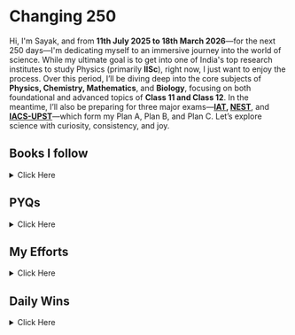 # Changing 250

Hi, I'm Sayak, and from **11th July 2025 to 18th March 2026**—for the next 250 days—I'm dedicating myself to an immersive journey into the world of science. While my ultimate goal is to get into one of India's top research institutes to study Physics (primarily **IISc**), right now, I just want to enjoy the process. Over this period, I’ll be diving deep into the core subjects of **Physics, Chemistry, Mathematics**, and **Biology**, focusing on both foundational and advanced topics of **Class 11 and Class 12**. In the meantime, I’ll also be preparing for three major exams—**[IAT](https://www.iiseradmission.in/), [NEST](https://nestexam.in/)**, and **[IACS-UPST](https://iacs.res.in/)**—which form my Plan A, Plan B, and Plan C. Let’s explore science with curiosity, consistency, and joy.



## Books I follow 

<details><summary>Click Here </summary>

### 📗 Physics
 
| Book / Author       | Class / Volume / Title              | Link                                                                                                    | Status |
|---------------------|-------------------------------------|---------------------------------------------------------------------------------------------------------|--------|
| NCERT               | 11                                  | [View](https://gitea.com/hisayakhere/Changing-250/raw/main/Files/Physics/C11P/Class11-PhysicsNCERT.pdf) | ⏱️     |
| NCERT               | 12                                  | [View](https://gitea.com/hisayakhere/Changing-250/raw/main/Files/Physics/C12P/Class12-PhysicsNCERT.pdf) | ⏱️     |
| HC Verma            | Volume 1                            | [View](https://readyourflow.com/download-hc-verma-concepts-of-physics-volume-1-2022-23/)                | ⏱️     |
| HC Verma            | Volume 2                            | [View](https://readyourflow.com/hc-verma-concepts-of-physics-volume-2-2022-23/)                         | ⏱️     |
| David-Morin         | Introduction to Classical Mechanics | [View](https://gitea.com/hisayakhere/Changing-250/raw/main/Files/Physics/David-Morin.pdf)               | ⏱️     |
| Kleppner & Kolenkow | An Introduction to Mechanics        | [View](https://gitea.com/hisayakhere/Changing-250/raw/main/Files/Physics/Kleppner&Kolenkow.pdf)         | ⏱️     |
| I.E Iridov          | Problems in General Physics         | [View](https://gitea.com/hisayakhere/Changing-250/raw/main/Files/Physics/IE-Iridov.pdf)                 | ⏱️     |

---

### 🧪 Chemistry

| Book       | Class / Volume | Link                                                                                                        | Status |
|------------|----------------|-------------------------------------------------------------------------------------------------------------|--------|
| NCERT      | 11             | [View](https://gitea.com/hisayakhere/Changing-250/raw/main/Files/Chemistry/C11C/Class11-ChemistryNCERT.pdf) | ⏱️     |
| NCERT      | 12             | [View](https://gitea.com/hisayakhere/Changing-250/raw/main/Files/Chemistry/C12C/Class12-ChemistryNCERT.pdf) | ⏱️     |
| OP Tandon  | Inorganic      | [View](https://gitea.com/hisayakhere/Changing-250/raw/main/Files/Chemistry/OpTandon-Inorganic.pdf)          | ⏱️     |
| OP Tandon  | Organic        | [View](https://gitea.com/hisayakhere/Changing-250/raw/main/Files/Chemistry/OpTandon-Organic.pdf)            | ⏱️     |
| OP Tandon  | Physical       | [View](https://gitea.com/hisayakhere/Changing-250/raw/main/Files/Chemistry/OpTandon-Physical.pdf)           | ⏱️     |

---

### 📘 Maths

| Book       | Class / Topic         | Link                                                                                                                            | DPP                                                                                                                  | Status |
|------------|-----------------------|---------------------------------------------------------------------------------------------------------------------------------|----------------------------------------------------------------------------------------------------------------------|--------|
| NCERT      | 11                    | [View](https://gitea.com/hisayakhere/Changing-250/raw/main/Files/Mathematics/C11M/Class11-MathematicsNCERT.pdf)                 | —                                                                                                                    | ⏱️     |
| NCERT      | 12                    | [View](https://gitea.com/hisayakhere/Changing-250/raw/main/Files/Mathematics/C12M/Class12-MathematicsNCERT.pdf)                 | —                                                                                                                    | ⏱️     |
| RD Sharma  | 11 (Vol 1)            | [View](https://gitea.com/hisayakhere/Changing-250/raw/main/Files/Mathematics/C11M/RdSharma_Maths_Class11_Volume1_2023-2024.pdf) | —                                                                                                                    | ⏱️     |
| RD Sharma  | 11 (Vol 2)            | [View](https://gitea.com/hisayakhere/Changing-250/raw/main/Files/Mathematics/C11M/RdSharma_Maths_Class11_Volume2_2023-2024.pdf) | —                                                                                                                    | ⏱️     |
| RD Sharma  | 12 (MCQ)              | [View](https://gitea.com/hisayakhere/Changing-250/raw/main/Files/Mathematics/C12M/RdSharma_Maths_Class12_MCQs_2023-2024.pdf)    | —                                                                                                                    | ⏱️     |
| RD Sharma  | 12 (Vol 1)            | [View](https://gitea.com/hisayakhere/Changing-250/raw/main/Files/Mathematics/C12M/RdSharma_Maths_Class12_Volume1_2023-2024.pdf) | —                                                                                                                    | ⏱️     |
| RD Sharma  | 12 (Vol 2)            | [View](https://gitea.com/hisayakhere/Changing-250/raw/main/Files/Mathematics/C12M/RdSharma_Maths_Class12_Volume2_2023-2024.pdf) | —                                                                                                                    | ⏱️     |
| Cengage    | Algebra               | [View](https://gitea.com/hisayakhere/Changing-250/raw/main/Files/Mathematics/Cengage/Books/algebra.pdf)                         | [View](https://gitea.com/hisayakhere/Changing-250/raw/main/Files/Mathematics/Cengage/DPP/dpp_algebra.pdf)            | ⏱️     |
| Cengage    | Calculus              | [View](https://gitea.com/hisayakhere/Changing-250/raw/main/Files/Mathematics/Cengage/Books/calculus.pdf)                        | [View](https://gitea.com/hisayakhere/Changing-250/raw/main/Files/Mathematics/Cengage/DPP/dpp_calculus.pdf)           | ⏱️     |
| Cengage    | Coordinate Geometry   | [View](https://gitea.com/hisayakhere/Changing-250/raw/main/Files/Mathematics/Cengage/Books/coordinateGeometry.pdf)              | [View](https://gitea.com/hisayakhere/Changing-250/raw/main/Files/Mathematics/Cengage/DPP/dpp_coordinategeometry.pdf) | ⏱️     |
| Cengage    | Trigonometry          | [View](https://gitea.com/hisayakhere/Changing-250/raw/main/Files/Mathematics/Cengage/Books/trigonometry.pdf)                    | [View](https://gitea.com/hisayakhere/Changing-250/raw/main/Files/Mathematics/Cengage/DPP/dpp_trigonometry.pdf)       | ⏱️     |
| Cengage    | Vectors & 3D Geometry | [View](https://gitea.com/hisayakhere/Changing-250/raw/main/Files/Mathematics/Cengage/Books/vectorsAnd3DGeometry.pdf)            | [View](https://gitea.com/hisayakhere/Changing-250/raw/main/Files/Mathematics/Cengage/DPP/dpp_vectorsand3d.pdf)       | ⏱️     |

---

### 🧬 Biology

| Book                   | Class / Volume        | Link                                                                                                    | Status |
|------------------------|-----------------------|---------------------------------------------------------------------------------------------------------|--------|
| NCERT                  | 11 _(Main Priority)_  | [View](https://gitea.com/hisayakhere/Changing-250/raw/main/Files/Biology/C11B/Class11-BiologyNCERT.pdf) | ⏱️     |
| NCERT                  | 12 _(Main Priority)_  | [View](https://gitea.com/hisayakhere/Changing-250/raw/main/Files/Biology/C12B/Class12-BiologyNCERT.pdf) | ⏱️     |
| Trueman's Biology      | Volume 1 _(Optional)_ | [View](https://gitea.com/hisayakhere/Changing-250/raw/main/Files/Biology/C11B/Trueman_1.pdf)            | ⏱️     |
| Trueman's Biology      | Volume 2 _(Optional)_ | [View](https://gitea.com/hisayakhere/Changing-250/raw/main/Files/Biology/C12B/Trueman_2.pdf)            | ⏱️     |
| Vedantu-Tatva Class 11 | Volume 1              | [View](https://gitea.com/hisayakhere/Changing-250/raw/main/Files/Biology/C11B/11BioVedantuTatva-1.pdf)  | ⏱️     |
|                        | Volume 2              | [View](https://gitea.com/hisayakhere/Changing-250/raw/main/Files/Biology/C11B/11BioVedantuTatva-2.pdf)  | ⏱️     |
|                        | Volume 3              | [View](https://gitea.com/hisayakhere/Changing-250/raw/main/Files/Biology/C11B/11BioVedantuTatva-3.pdf)  | ⏱️     |
|                        | Volume 4              | [View](https://gitea.com/hisayakhere/Changing-250/raw/main/Files/Biology/C11B/11BioVedantuTatva-4.pdf)  | ⏱️     |
|                        | Volume 5              | [View](https://gitea.com/hisayakhere/Changing-250/raw/main/Files/Biology/C11B/11BioVedantuTatva-5.pdf)  | ⏱️     |
| Vedantu-Tatva Class 12 | Volume 1              | [View](https://gitea.com/hisayakhere/Changing-250/raw/main/Files/Biology/C12B/12BioVedantuTatva-1.pdf)  | ⏱️     |
|                        | Volume 2              | [View](https://gitea.com/hisayakhere/Changing-250/raw/main/Files/Biology/C12B/12BioVedantuTatva-2.pdf)  | ⏱️     |
|                        | Volume 3              | [View](https://gitea.com/hisayakhere/Changing-250/raw/main/Files/Biology/C12B/12BioVedantuTatva-3.pdf)  | ⏱️     |
|                        | Volume 4              | [View](https://gitea.com/hisayakhere/Changing-250/raw/main/Files/Biology/C12B/12BioVedantuTatva-4.pdf)  | ⏱️     |
|                        | Volume 5              | [View](https://gitea.com/hisayakhere/Changing-250/raw/main/Files/Biology/C12B/12BioVedantuTatva-5.pdf)  | ⏱️     |
|                        | Volume 6              | [View](https://gitea.com/hisayakhere/Changing-250/raw/main/Files/Biology/C12B/12BioVedantuTatva-6.pdf)  | ⏱️     |

</details>






## PYQs

<details><summary>Click Here</summary>

### 📝 IAT PYQs

| Exam | Year | Link                                                                                        | Status |
|------|------|---------------------------------------------------------------------------------------------|--------|
| IAT  | 2017 | [View](https://gitea.com/hisayakhere/Changing-250/raw/main/Files/PYQs/PYQs-IAT/IAT2017.pdf) | ⏱️     |
| IAT  | 2018 | [View](https://gitea.com/hisayakhere/Changing-250/raw/main/Files/PYQs/PYQs-IAT/IAT2018.pdf) | ⏱️     |
| IAT  | 2019 | [View](https://gitea.com/hisayakhere/Changing-250/raw/main/Files/PYQs/PYQs-IAT/IAT2019.pdf) | ⏱️     |
| IAT  | 2021 | [View](https://gitea.com/hisayakhere/Changing-250/raw/main/Files/PYQs/PYQs-IAT/IAT2021.pdf) | ⏱️     |
| IAT  | 2022 | [View](https://gitea.com/hisayakhere/Changing-250/raw/main/Files/PYQs/PYQs-IAT/IAT2022.pdf) | ⏱️     |
| IAT  | 2023 | [View](https://gitea.com/hisayakhere/Changing-250/raw/main/Files/PYQs/PYQs-IAT/IAT2023.pdf) | ⏱️     |
| IAT  | 2024 | [View](https://gitea.com/hisayakhere/Changing-250/raw/main/Files/PYQs/PYQs-IAT/IAT2024.pdf) | ⏱️     |

---

### 📝 NEST PYQs

| Exam | Year | Session     | Link                                                                                                     | Status |
|------|------|-------------|----------------------------------------------------------------------------------------------------------|--------|
| NEST | 2007 | —           | [View](https://gitea.com/hisayakhere/Changing-250/raw/main/Files/PYQs/PYQs-NEST/NEST-2007.pdf)           | ⏱️     |
| NEST | 2008 | —           | [View](https://gitea.com/hisayakhere/Changing-250/raw/main/Files/PYQs/PYQs-NEST/NEST-2008.pdf)           | ⏱️     |
| NEST | 2009 | —           | [View](https://gitea.com/hisayakhere/Changing-250/raw/main/Files/PYQs/PYQs-NEST/NEST-2009.pdf)           | ⏱️     |
| NEST | 2010 | —           | [View](https://gitea.com/hisayakhere/Changing-250/raw/main/Files/PYQs/PYQs-NEST/NEST-2010.pdf)           | ⏱️     |
| NEST | 2011 | —           | [View](https://gitea.com/hisayakhere/Changing-250/raw/main/Files/PYQs/PYQs-NEST/NEST-2011.pdf)           | ⏱️     |
| NEST | 2012 | —           | [View](https://gitea.com/hisayakhere/Changing-250/raw/main/Files/PYQs/PYQs-NEST/NEST-2012.pdf)           | ⏱️     |
| NEST | 2013 | —           | [View](https://gitea.com/hisayakhere/Changing-250/raw/main/Files/PYQs/PYQs-NEST/NEST-2013.pdf)           | ⏱️     |
| NEST | 2014 | —           | [View](https://gitea.com/hisayakhere/Changing-250/raw/main/Files/PYQs/PYQs-NEST/NEST-2014.pdf)           | ⏱️     |
| NEST | 2015 | —           | [View](https://gitea.com/hisayakhere/Changing-250/raw/main/Files/PYQs/PYQs-NEST/NEST-2015.pdf)           | ⏱️     |
| NEST | 2016 | —           | [View](https://gitea.com/hisayakhere/Changing-250/raw/main/Files/PYQs/PYQs-NEST/NEST-2016.pdf)           | ⏱️     |
| NEST | 2017 | —           | [View](https://gitea.com/hisayakhere/Changing-250/raw/main/Files/PYQs/PYQs-NEST/NEST-2017.pdf)           | ⏱️     |
| NEST | 2018 | —           | [View](https://gitea.com/hisayakhere/Changing-250/raw/main/Files/PYQs/PYQs-NEST/NEST-2018.pdf)           | ⏱️     |
| NEST | 2019 | Session1    | [View](https://gitea.com/hisayakhere/Changing-250/raw/main/Files/PYQs/PYQs-NEST/NEST-2019-Session-1.pdf) | ⏱️     |
| NEST | 2019 | Session2    | [View](https://gitea.com/hisayakhere/Changing-250/raw/main/Files/PYQs/PYQs-NEST/NEST-2019-Session-2.pdf) | ⏱️     |
| NEST | 2020 | Session1    | [View](https://gitea.com/hisayakhere/Changing-250/raw/main/Files/PYQs/PYQs-NEST/NEST-2020-Session-1.pdf) | ⏱️     |
| NEST | 2020 | Session2    | [View](https://gitea.com/hisayakhere/Changing-250/raw/main/Files/PYQs/PYQs-NEST/NEST-2020-Session-2.pdf) | ⏱️     |
| NEST | 2021 | Session1    | [View](https://gitea.com/hisayakhere/Changing-250/raw/main/Files/PYQs/PYQs-NEST/NEST-2021-Session-1.pdf) | ⏱️     |
| NEST | 2021 | Session2    | [View](https://gitea.com/hisayakhere/Changing-250/raw/main/Files/PYQs/PYQs-NEST/NEST-2021-Session-2.pdf) | ⏱️     |
| NEST | 2022 | Session1    | [View](https://gitea.com/hisayakhere/Changing-250/raw/main/Files/PYQs/PYQs-NEST/NEST-2022-Session-1.pdf) | ⏱️     |
| NEST | 2022 | Session2    | [View](https://gitea.com/hisayakhere/Changing-250/raw/main/Files/PYQs/PYQs-NEST/NEST-2022-Session-2.pdf) | ⏱️     |
| NEST | 2023 | Session1    | [View](https://gitea.com/hisayakhere/Changing-250/raw/main/Files/PYQs/PYQs-NEST/NEST-2023-Session-1.pdf) | ⏱️     |
| NEST | 2023 | Session2    | [View](https://gitea.com/hisayakhere/Changing-250/raw/main/Files/PYQs/PYQs-NEST/NEST-2023-Session-2.pdf) | ⏱️     |
| NEST | 2024 | Session1    | [View](https://gitea.com/hisayakhere/Changing-250/raw/main/Files/PYQs/PYQs-NEST/NEST-2024-Session-1.pdf) | ⏱️     |
| NEST | 2024 | Session2    | [View](https://gitea.com/hisayakhere/Changing-250/raw/main/Files/PYQs/PYQs-NEST/NEST-2024-Session-2.pdf) | ⏱️     |

---

### 📝 IACS UPST PYQs

| Exam      | Year | Link                                                                                               | Status |
|-----------|------|----------------------------------------------------------------------------------------------------|--------|
| IACS UPST | 2022 | [View](https://raw.githubusercontent.com/hisayakhere/Changing-250/main/Files/PYQs/PYQs-IACSUPST/UPST_2022.pdf) | ⏱️     |
| IACS UPST | 2024 | [View](https://raw.githubusercontent.com/hisayakhere/Changing-250/main/Files/PYQs/PYQs-IACSUPST/UPST_2024.pdf) | ⏱️     |

---

### 📝 JEE Advanced PYQs

| Exam         | Year | Paper   | Link                                                                                        | Status |
|--------------|------|---------|---------------------------------------------------------------------------------------------|--------|
| JEE Advanced | 2007 | Paper 1 | [View](https://gitea.com/hisayakhere/Changing-250/raw/main/Files/PYQs/PYQs-JEEA/2007_1.pdf) | ⏱️     |
| JEE Advanced | 2007 | Paper 2 | [View](https://gitea.com/hisayakhere/Changing-250/raw/main/Files/PYQs/PYQs-JEEA/2007_2.pdf) | ⏱️     |
| JEE Advanced | 2008 | Paper 1 | [View](https://gitea.com/hisayakhere/Changing-250/raw/main/Files/PYQs/PYQs-JEEA/2008_1.pdf) | ⏱️     |
| JEE Advanced | 2008 | Paper 2 | [View](https://gitea.com/hisayakhere/Changing-250/raw/main/Files/PYQs/PYQs-JEEA/2008_2.pdf) | ⏱️     |
| JEE Advanced | 2009 | Paper 1 | [View](https://gitea.com/hisayakhere/Changing-250/raw/main/Files/PYQs/PYQs-JEEA/2009_1.pdf) | ⏱️     |
| JEE Advanced | 2009 | Paper 2 | [View](https://gitea.com/hisayakhere/Changing-250/raw/main/Files/PYQs/PYQs-JEEA/2009_2.pdf) | ⏱️     |
| JEE Advanced | 2010 | Paper 1 | [View](https://gitea.com/hisayakhere/Changing-250/raw/main/Files/PYQs/PYQs-JEEA/2010_1.pdf) | ⏱️     |
| JEE Advanced | 2010 | Paper 2 | [View](https://gitea.com/hisayakhere/Changing-250/raw/main/Files/PYQs/PYQs-JEEA/2010_2.pdf) | ⏱️     |
| JEE Advanced | 2011 | Paper 1 | [View](https://gitea.com/hisayakhere/Changing-250/raw/main/Files/PYQs/PYQs-JEEA/2011_1.pdf) | ⏱️     |
| JEE Advanced | 2011 | Paper 2 | [View](https://gitea.com/hisayakhere/Changing-250/raw/main/Files/PYQs/PYQs-JEEA/2011_2.pdf) | ⏱️     |
| JEE Advanced | 2012 | Paper 1 | [View](https://gitea.com/hisayakhere/Changing-250/raw/main/Files/PYQs/PYQs-JEEA/2012_1.pdf) | ⏱️     |
| JEE Advanced | 2012 | Paper 2 | [View](https://gitea.com/hisayakhere/Changing-250/raw/main/Files/PYQs/PYQs-JEEA/2012_2.pdf) | ⏱️     |
| JEE Advanced | 2013 | Paper 1 | [View](https://gitea.com/hisayakhere/Changing-250/raw/main/Files/PYQs/PYQs-JEEA/2013_1.pdf) | ⏱️     |
| JEE Advanced | 2013 | Paper 2 | [View](https://gitea.com/hisayakhere/Changing-250/raw/main/Files/PYQs/PYQs-JEEA/2013_2.pdf) | ⏱️     |
| JEE Advanced | 2014 | Paper 1 | [View](https://gitea.com/hisayakhere/Changing-250/raw/main/Files/PYQs/PYQs-JEEA/2014_1.pdf) | ⏱️     |
| JEE Advanced | 2014 | Paper 2 | [View](https://gitea.com/hisayakhere/Changing-250/raw/main/Files/PYQs/PYQs-JEEA/2014_2.pdf) | ⏱️     |
| JEE Advanced | 2015 | Paper 1 | [View](https://gitea.com/hisayakhere/Changing-250/raw/main/Files/PYQs/PYQs-JEEA/2015_1.pdf) | ⏱️     |
| JEE Advanced | 2015 | Paper 2 | [View](https://gitea.com/hisayakhere/Changing-250/raw/main/Files/PYQs/PYQs-JEEA/2015_2.pdf) | ⏱️     |
| JEE Advanced | 2016 | Paper 1 | [View](https://gitea.com/hisayakhere/Changing-250/raw/main/Files/PYQs/PYQs-JEEA/2016_1.pdf) | ⏱️     |
| JEE Advanced | 2016 | Paper 2 | [View](https://gitea.com/hisayakhere/Changing-250/raw/main/Files/PYQs/PYQs-JEEA/2016_2.pdf) | ⏱️     |
| JEE Advanced | 2017 | Paper 1 | [View](https://gitea.com/hisayakhere/Changing-250/raw/main/Files/PYQs/PYQs-JEEA/2017_1.pdf) | ⏱️     |
| JEE Advanced | 2017 | Paper 2 | [View](https://gitea.com/hisayakhere/Changing-250/raw/main/Files/PYQs/PYQs-JEEA/2017_2.pdf) | ⏱️     |
| JEE Advanced | 2018 | Paper 1 | [View](https://gitea.com/hisayakhere/Changing-250/raw/main/Files/PYQs/PYQs-JEEA/2018_1.pdf) | ⏱️     |
| JEE Advanced | 2018 | Paper 2 | [View](https://gitea.com/hisayakhere/Changing-250/raw/main/Files/PYQs/PYQs-JEEA/2018_2.pdf) | ⏱️     |
| JEE Advanced | 2019 | Paper 1 | [View](https://gitea.com/hisayakhere/Changing-250/raw/main/Files/PYQs/PYQs-JEEA/2019_1.pdf) | ⏱️     |
| JEE Advanced | 2019 | Paper 2 | [View](https://gitea.com/hisayakhere/Changing-250/raw/main/Files/PYQs/PYQs-JEEA/2019_2.pdf) | ⏱️     |
| JEE Advanced | 2020 | Paper 1 | [View](https://gitea.com/hisayakhere/Changing-250/raw/main/Files/PYQs/PYQs-JEEA/2020_1.pdf) | ⏱️     |
| JEE Advanced | 2020 | Paper 2 | [View](https://gitea.com/hisayakhere/Changing-250/raw/main/Files/PYQs/PYQs-JEEA/2020_2.pdf) | ⏱️     |
| JEE Advanced | 2021 | Paper 1 | [View](https://gitea.com/hisayakhere/Changing-250/raw/main/Files/PYQs/PYQs-JEEA/2021_1.pdf) | ⏱️     |
| JEE Advanced | 2021 | Paper 2 | [View](https://gitea.com/hisayakhere/Changing-250/raw/main/Files/PYQs/PYQs-JEEA/2021_2.pdf) | ⏱️     |
| JEE Advanced | 2022 | Paper 1 | [View](https://gitea.com/hisayakhere/Changing-250/raw/main/Files/PYQs/PYQs-JEEA/2022_1.pdf) | ⏱️     |
| JEE Advanced | 2022 | Paper 2 | [View](https://gitea.com/hisayakhere/Changing-250/raw/main/Files/PYQs/PYQs-JEEA/2022_2.pdf) | ⏱️     |
| JEE Advanced | 2023 | Paper 1 | [View](https://gitea.com/hisayakhere/Changing-250/raw/main/Files/PYQs/PYQs-JEEA/2023_1.pdf) | ⏱️     |
| JEE Advanced | 2023 | Paper 2 | [View](https://gitea.com/hisayakhere/Changing-250/raw/main/Files/PYQs/PYQs-JEEA/2023_2.pdf) | ⏱️     |
| JEE Advanced | 2024 | Paper 1 | [View](https://gitea.com/hisayakhere/Changing-250/raw/main/Files/PYQs/PYQs-JEEA/2024_1.pdf) | ⏱️     |
| JEE Advanced | 2024 | Paper 2 | [View](https://gitea.com/hisayakhere/Changing-250/raw/main/Files/PYQs/PYQs-JEEA/2024_2.pdf) | ⏱️     |

</details>

## My Efforts

<details><summary>Click Here</summary>

> Will Update Soon
<!--
### Physics
| Sl No. | Chapter                                   | NOTES    | NCERT    | HC Verma | David-Morin | Kleppner & Kolenkow | I.E Iridov |
|--------|-------------------------------------------|----------|----------|----------|-------------|---------------------|------------|
| 01     | Units & Measurements / Basics             | [View]() | [View]() | [View]() | [View]()    | [View]()            | [View]()   |
| 02     | Motion In a Straight Line                 | [View]() | [View]() | [View]() | [View]()    | [View]()            | [View]()   |
| 03     | Motion In a Plane                         | [View]() | [View]() | [View]() | [View]()    | [View]()            | [View]()   |
| 04     | Laws of Motion                            | [View]() | [View]() | [View]() | [View]()    | [View]()            | [View]()   |
| 05     | Work, Energy & Power                      | [View]() | [View]() | [View]() | [View]()    | [View]()            | [View]()   |
| 06     | System of Particles and Rotational Motion | [View]() | [View]() | [View]() | [View]()    | [View]()            | [View]()   |
| 07     | Gravitation                               | [View]() | [View]() | [View]() | [View]()    | [View]()            | [View]()   |
| 08     | Mechanical Properties of Solids           | [View]() | [View]() | [View]() | [View]()    | [View]()            | [View]()   |
| 09     | Mechanical Properties of Fluids           | [View]() | [View]() | [View]() | [View]()    | [View]()            | [View]()   |
| 10     | Thermal Properties of Matter              | [View]() | [View]() | [View]() | [View]()    | [View]()            | [View]()   |
| 11     | Thermodynamics                            | [View]() | [View]() | [View]() | [View]()    | [View]()            | [View]()   |
| 12     | Kinetic Theory                            | [View]() | [View]() | [View]() | [View]()    | [View]()            | [View]()   |
| 13     | Oscillations                              | [View]() | [View]() | [View]() | [View]()    | [View]()            | [View]()   |
| 14     | Waves                                     | [View]() | [View]() | [View]() | [View]()    | [View]()            | [View]()   |
| 15     | Electric Charges & Feilds                 | [View]() | [View]() | [View]() | [View]()    | [View]()            | [View]()   |
| 16     | Electrostatic Potential & Capacitance     | [View]() | [View]() | [View]() | [View]()    | [View]()            | [View]()   |
| 17     | Current Electricity                       | [View]() | [View]() | [View]() | [View]()    | [View]()            | [View]()   |
| 18     | Moving Charges & Magnetism                | [View]() | [View]() | [View]() | [View]()    | [View]()            | [View]()   |
| 19     | Magnetism & Matter                        | [View]() | [View]() | [View]() | [View]()    | [View]()            | [View]()   |
| 20     | Electromagnetic Induction                 | [View]() | [View]() | [View]() | [View]()    | [View]()            | [View]()   |
| 21     | Alternating Current                       | [View]() | [View]() | [View]() | [View]()    | [View]()            | [View]()   |
| 22     | Electromagnetic Waves                     | [View]() | [View]() | [View]() | [View]()    | [View]()            | [View]()   |
| 23     | Ray Optics and Optical Instruments        | [View]() | [View]() | [View]() | [View]()    | [View]()            | [View]()   |
| 24     | Wave Optics                               | [View]() | [View]() | [View]() | [View]()    | [View]()            | [View]()   |
| 25     | Dual Nature of Radiation and Matter       | [View]() | [View]() | [View]() | [View]()    | [View]()            | [View]()   |
| 26     | Atoms                                     | [View]() | [View]() | [View]() | [View]()    | [View]()            | [View]()   |
| 27     | Nuclei                                    | [View]() | [View]() | [View]() | [View]()    | [View]()            | [View]()   |
| 28     | Semiconductor                             | [View]() | [View]() | [View]() | [View]()    | [View]()            | [View]()   |
-->
<!--
### Chemistry
| Sl No. | Chapter                                 | NOTES      | NCERT    | Op - Tandon |
|--------|-----------------------------------------|------------|----------|-------------|
| 01     | Some Basic Concepts Of Chemistry        | [View]()   | [View]() | [View]()    |
| 02     | Structure of Atom                       | [View]()   | [View]() | [View]()    |
| 03     | Classification of Periodic Properties   | [View]()   | [View]() | [View]()    |
| 04     | Chemical Bonding                        | [View]()   | [View]() | [View]()    |
| 05     | Thermodynamics                          | [View]()   | [View]() | [View]()    |
| 06     | Equilibrium                             | [View]()   | [View]() | [View]()    |
| 07     | Redox Reactions                         | [View]()   | [View]() | [View]()    |
| 08     | Organic Chemistry - Basics              | [View]()   | [View]() | [View]()    |
| 09     | Hydrocarbons                            | [View]()   | [View]() | [View]()    |
| 10     | Solutions                               | [View]()   | [View]() | [View]()    |
| 11     | Electrochemistry                        | [View]()   | [View]() | [View]()    |
| 12     | Chemical Kinetics                       | [View]()   | [View]() | [View]()    |
| 13     | D & F Block                             | [View]()   | [View]() | [View]()    |
| 14     | Coordination Compounds                  | [View]()   | [View]() | [View]()    |
| 15     | Haloalkens & Haloarenes                 | [View]()   | [View]() | [View]()    |
| 16     | Alcohols, Phenols & Ethers              | [View]()   | [View]() | [View]()    |
| 17     | Aldehydes, Ketones and Carboxylic Acids | [View]()   | [View]() | [View]()    |
| 18     | Amines                                  | [View]()   | [View]() | [View]()    |
| 19     | Biomolecules                            | [View]()   | [View]() | [View]()    |
-->
<!--
### Mathematics
| Sl No. | Chapter                                 | NOTES      | NCERT    | RD Sharma | Cengage  |
|--------|-----------------------------------------|------------|----------|-----------|----------|
| 01     | Sets                                    | [View]()   | [View]() | [View]()  | [View]() |
| 02     | Relations and Functions                 | [View]()   | [View]() | [View]()  | [View]() | 
| 03     | Trigonometric Functions                 | [View]()   | [View]() | [View]()  | [View]() | 
| 04     | Complex Numbers and Quadratic Equations | [View]()   | [View]() | [View]()  | [View]() | 
| 05     | Linear Inequalities                     | [View]()   | [View]() | [View]()  | [View]() | 
| 06     | Permutations and Combinations           | [View]()   | [View]() | [View]()  | [View]() | 
| 07     | Binomial Theorem                        | [View]()   | [View]() | [View]()  | [View]() | 
| 08     | Sequence and Series                     | [View]()   | [View]() | [View]()  | [View]() | 
| 09     | Straight Lines                          | [View]()   | [View]() | [View]()  | [View]() | 
| 10     | Conic Sections                          | [View]()   | [View]() | [View]()  | [View]() | 
| 11     | Introduction to 3D Geometry             | [View]()   | [View]() | [View]()  | [View]() | 
| 12     | Limits & Derivatives                    | [View]()   | [View]() | [View]()  | [View]() | 
| 13     | Statistics                              | [View]()   | [View]() | [View]()  | [View]() | 
| 14     | Probability                             | [View]()   | [View]() | [View]()  | [View]() | 
| 15     | Relations and Functions                 | [View]()   | [View]() | [View]()  | [View]() |
| 16     | Inverse Trigonometric Functions         | [View]()   | [View]() | [View]()  | [View]() |
| 17     | Matrices                                | [View]()   | [View]() | [View]()  | [View]() |
| 18     | Determinants                            | [View]()   | [View]() | [View]()  | [View]() |
| 19     | Continuity and Differentiability        | [View]()   | [View]() | [View]()  | [View]() |
| 20     | Application of Derivatives              | [View]()   | [View]() | [View]()  | [View]() |
| 21     | Integrals                               | [View]()   | [View]() | [View]()  | [View]() |
| 22     | Application of Integrals                | [View]()   | [View]() | [View]()  | [View]() |
| 23     | Differential Equations                  | [View]()   | [View]() | [View]()  | [View]() |
| 24     | Vector Algebra                          | [View]()   | [View]() | [View]()  | [View]() |
| 25     | 3D Geometry                             | [View]()   | [View]() | [View]()  | [View]() |
| 26     | Linear Programming                      | [View]()   | [View]() | [View]()  | [View]() |
| 27     | Probability                             | [View]()   | [View]() | [View]()  | [View]() |
-->
<!--
### Biology
| Sl No. | Chapter                                  | NOTES    | NCERT    | Trueman's | Vedantu Tatva |
|--------|------------------------------------------|----------|----------|-----------|---------------|
| 01     | The Living World                         | [View]() | [View]() | [View]()  | [View]()      | 
| 02     | Biological Classification                | [View]() | [View]() | [View]()  | [View]()      |  
| 03     | Plant Kingdom                            | [View]() | [View]() | [View]()  | [View]()      |  
| 04     | Animal Kingdom                           | [View]() | [View]() | [View]()  | [View]()      |  
| 05     | Morphology of Flowering Plants           | [View]() | [View]() | [View]()  | [View]()      |  
| 06     | Anatomy of Flowering Plants              | [View]() | [View]() | [View]()  | [View]()      |  
| 07     | Structural Organisation in Animals       | [View]() | [View]() | [View]()  | [View]()      |  
| 08     | Cell : The Unit of Life                  | [View]() | [View]() | [View]()  | [View]()      |  
| 09     | Biomolecules                             | [View]() | [View]() | [View]()  | [View]()      |  
| 10     | Cell Cycle & Cell Division               | [View]() | [View]() | [View]()  | [View]()      |  
| 11     | Photosynthesis in Higher Plants          | [View]() | [View]() | [View]()  | [View]()      |  
| 12     | Respiration in Plants                    | [View]() | [View]() | [View]()  | [View]()      |  
| 13     | Plant Growth and Development             | [View]() | [View]() | [View]()  | [View]()      |  
| 14     | Breathing and Exchange of Gases          | [View]() | [View]() | [View]()  | [View]()      |  
| 15     | Body Fluids and Circulation              | [View]() | [View]() | [View]()  | [View]()      |  
| 16     | Excretory Products and their Elimination | [View]() | [View]() | [View]()  | [View]()      |  
| 17     | Locomotion and Movement                  | [View]() | [View]() | [View]()  | [View]()      |  
| 18     | Neural Control and Coordination          | [View]() | [View]() | [View]()  | [View]()      |  
| 19     | Chemical Coordination and Integration    | [View]() | [View]() | [View]()  | [View]()      |  
| 20     | Sexual Reproduction in Flowering Plants  | [View]() | [View]() | [View]()  | [View]()      |  
| 21     | Human Reproduction                       | [View]() | [View]() | [View]()  | [View]()      |  
| 22     | Reproductive Health                      | [View]() | [View]() | [View]()  | [View]()      |  
| 23     | Principles of Inheritance and Variation  | [View]() | [View]() | [View]()  | [View]()      |  
| 24     | Molecular Basis of Inheritance           | [View]() | [View]() | [View]()  | [View]()      |  
| 25     | Evolution                                | [View]() | [View]() | [View]()  | [View]()      |  
| 26     | Human Health and Disease                 | [View]() | [View]() | [View]()  | [View]()      |  
| 27     | Microbes in Human Welfare                | [View]() | [View]() | [View]()  | [View]()      |  
| 28     | Biotechnology : Principles and Processes | [View]() | [View]() | [View]()  | [View]()      |  
| 29     | Biotechnology and its Applications       | [View]() | [View]() | [View]()  | [View]()      |  
| 30     | Organisms and Populations                | [View]() | [View]() | [View]()  | [View]()      |  
| 31     | Ecosystem                                | [View]() | [View]() | [View]()  | [View]()      |  
| 32     | Biodiversity and Conservation            | [View]() | [View]() | [View]()  | [View]()      |  
-->
<!--
### PYQs
| Sl No. | Exam Name + Year + Session / Paper | Let's Solve |
|--------|------------------------------------|-------------|
| 01     | IAT 2017                           | [View]()    |
| 02     | IAT 2018                           | [View]()    |
| 03     | IAT 2019                           | [View]()    |
| 04     | IAT 2021                           | [View]()    |
| 05     | IAT 2022                           | [View]()    |
| 06     | IAT 2023                           | [View]()    |
| 07     | IAT 2024                           | [View]()    |
| 08     | NEST 2007                          | [View]()    |
| 09     | NEST 2008                          | [View]()    |
| 10     | NEST 2009                          | [View]()    |
| 11     | NEST 2010                          | [View]()    |
| 12     | NEST 2011                          | [View]()    |
| 13     | NEST 2012                          | [View]()    |
| 14     | NEST 2013                          | [View]()    |
| 15     | NEST 2014                          | [View]()    |
| 16     | NEST 2015                          | [View]()    |
| 17     | NEST 2016                          | [View]()    |
| 18     | NEST 2017                          | [View]()    |
| 19     | NEST 2018                          | [View]()    |
| 20     | NEST 2019 Session-1                | [View]()    |
| 21     | NEST 2019 Session-2                | [View]()    |
| 22     | NEST 2020 Session-1                | [View]()    |
| 23     | NEST 2020 Session-2                | [View]()    |
| 24     | NEST 2021 Session-1                | [View]()    |
| 25     | NEST 2021 Session-2                | [View]()    |
| 26     | NEST 2022 Session-1                | [View]()    |
| 27     | NEST 2022 Session-2                | [View]()    |
| 28     | NEST 2023 Session-1                | [View]()    |
| 29     | NEST 2023 Session-2                | [View]()    |
| 30     | NEST 2024 Session-1                | [View]()    |
| 31     | NEST 2024 Session-2                | [View]()    |
| 32     | IACS UPST 2022                     | [View]()    |
| 33     | IACS UPST 2024                     | [View]()    |
| 34     | JEE Advanced 2007 Paper 1          | [View]()    |
| 35     | JEE Advanced 2007 Paper 2          | [View]()    |
| 36     | JEE Advanced 2008 Paper 1          | [View]()    |
| 37     | JEE Advanced 2008 Paper 2          | [View]()    |
| 38     | JEE Advanced 2009 Paper 1          | [View]()    |
| 39     | JEE Advanced 2009 Paper 2          | [View]()    |
| 40     | JEE Advanced 2010 Paper 1          | [View]()    |
| 41     | JEE Advanced 2010 Paper 2          | [View]()    |
| 42     | JEE Advanced 2011 Paper 1          | [View]()    |
| 43     | JEE Advanced 2011 Paper 2          | [View]()    |
| 44     | JEE Advanced 2012 Paper 1          | [View]()    |
| 45     | JEE Advanced 2012 Paper 2          | [View]()    |
| 46     | JEE Advanced 2013 Paper 1          | [View]()    |
| 47     | JEE Advanced 2013 Paper 2          | [View]()    |
| 48     | JEE Advanced 2014 Paper 1          | [View]()    |
| 49     | JEE Advanced 2014 Paper 2          | [View]()    |
| 50     | JEE Advanced 2015 Paper 1          | [View]()    |
| 51     | JEE Advanced 2015 Paper 2          | [View]()    |
| 52     | JEE Advanced 2016 Paper 1          | [View]()    |
| 53     | JEE Advanced 2016 Paper 2          | [View]()    |
| 54     | JEE Advanced 2017 Paper 1          | [View]()    |
| 55     | JEE Advanced 2017 Paper 2          | [View]()    |
| 56     | JEE Advanced 2018 Paper 1          | [View]()    |
| 57     | JEE Advanced 2018 Paper 2          | [View]()    |
| 58     | JEE Advanced 2019 Paper 1          | [View]()    |
| 59     | JEE Advanced 2019 Paper 2          | [View]()    |
| 60     | JEE Advanced 2020 Paper 1          | [View]()    |
| 61     | JEE Advanced 2020 Paper 2          | [View]()    |
| 62     | JEE Advanced 2021 Paper 1          | [View]()    |
| 63     | JEE Advanced 2021 Paper 2          | [View]()    |
| 64     | JEE Advanced 2022 Paper 1          | [View]()    |
| 65     | JEE Advanced 2022 Paper 2          | [View]()    |
| 66     | JEE Advanced 2023 Paper 1          | [View]()    |
| 67     | JEE Advanced 2023 Paper 2          | [View]()    |
| 68     | JEE Advanced 2024 Paper 1          | [View]()    |
| 69     | JEE Advanced 2024 Paper 2          | [View]()    |
-->
</details>

## Daily Wins

<details><summary>Click Here</summary>
<br>

> क्लैब्यं मा स्म गमः पार्थ नैतत्त्वय्युपपद्यते।  
> क्षुद्रं हृदयदौर्बल्यं त्यक्त्वोत्तिष्ठ परन्तप॥


<details><summary>July 2025</summary>

<!--
- [14-07-2025]()
- [15-07-2025]()
- [16-07-2025]()
- [17-07-2025]()
- [18-07-2025]()
- [19-07-2025]()
- [20-07-2025]()
- [21-07-2025]()
- [22-07-2025]()
- [23-07-2025]()
- [24-07-2025]()
- [25-07-2025]()
- [26-07-2025]()
- [27-07-2025]()
- [28-07-2025]()
- [29-07-2025]()
- [30-07-2025]()
- [31-07-2025]()
</details>
<details><summary>August 2025</summary>

- [01-08-2025]()
- [02-08-2025]()
- [03-08-2025]()
- [04-08-2025]()
- [05-08-2025]()
- [06-08-2025]()
- [07-08-2025]()
- [08-08-2025]()
- [09-08-2025]()
- [10-08-2025]()
- [11-08-2025]()
- [12-08-2025]()
- [13-08-2025]()
- [14-08-2025]()
- [15-08-2025]()
- [16-08-2025]()
- [17-08-2025]()
- [18-08-2025]()
- [19-08-2025]()
- [20-08-2025]()
- [21-08-2025]()
- [22-08-2025]()
- [23-08-2025]()
- [24-08-2025]()
- [25-08-2025]()
- [26-08-2025]()
- [27-08-2025]()
- [28-08-2025]()
- [29-08-2025]()
- [30-08-2025]()
- [31-08-2025]()
</details>
<details><summary>September 2025</summary>

- [01-09-2025]()
- [02-09-2025]()
- [03-09-2025]()
- [04-09-2025]()
- [05-09-2025]()
- [06-09-2025]()
- [07-09-2025]()
- [08-09-2025]()
- [09-09-2025]()
- [10-09-2025]()
- [11-09-2025]()
- [12-09-2025]()
- [13-09-2025]()
- [14-09-2025]()
- [15-09-2025]()
- [16-09-2025]()
- [17-09-2025]()
- [18-09-2025]()
- [19-09-2025]()
- [20-09-2025]()
- [21-09-2025]()
- [22-09-2025]()
- [23-09-2025]()
- [24-09-2025]()
- [25-09-2025]()
- [26-09-2025]()
- [27-09-2025]()
- [28-09-2025]()
- [29-09-2025]()
- [30-09-2025]()
</details>
<details><summary>October 2025</summary>

- [01-10-2025]()
- [02-10-2025]()
- [03-10-2025]()
- [04-10-2025]()
- [05-10-2025]()
- [06-10-2025]()
- [07-10-2025]()
- [08-10-2025]()
- [09-10-2025]()
- [10-10-2025]()
- [11-10-2025]()
- [12-10-2025]()
- [13-10-2025]()
- [14-10-2025]()
- [15-10-2025]()
- [16-10-2025]()
- [17-10-2025]()
- [18-10-2025]()
- [19-10-2025]()
- [20-10-2025]()
- [21-10-2025]()
- [22-10-2025]()
- [23-10-2025]()
- [24-10-2025]()
- [25-10-2025]()
- [26-10-2025]()
- [27-10-2025]()
- [28-10-2025]()
- [29-10-2025]()
- [30-10-2025]()
- [31-10-2025]()
</details>
<details><summary>November 2025</summary>

- [01-11-2025]()
- [02-11-2025]()
- [03-11-2025]()
- [04-11-2025]()
- [05-11-2025]()
- [06-11-2025]()
- [07-11-2025]()
- [08-11-2025]()
- [09-11-2025]()
- [10-11-2025]()
- [11-11-2025]()
- [12-11-2025]()
- [13-11-2025]()
- [14-11-2025]()
- [15-11-2025]()
- [16-11-2025]()
- [17-11-2025]()
- [18-11-2025]()
- [19-11-2025]()
- [20-11-2025]()
- [21-11-2025]()
- [22-11-2025]()
- [23-11-2025]()
- [24-11-2025]()
- [25-11-2025]()
- [26-11-2025]()
- [27-11-2025]()
- [28-11-2025]()
- [29-11-2025]()
- [30-11-2025]()
</details>
<details><summary>December 2025</summary>

- [01-12-2025]()
- [02-12-2025]()
- [03-12-2025]()
- [04-12-2025]()
- [05-12-2025]()
- [06-12-2025]()
- [07-12-2025]()
- [08-12-2025]()
- [09-12-2025]()
- [10-12-2025]()
- [11-12-2025]()
- [12-12-2025]()
- [13-12-2025]()
- [14-12-2025]()
- [15-12-2025]()
- [16-12-2025]()
- [17-12-2025]()
- [18-12-2025]()
- [19-12-2025]()
- [20-12-2025]()
- [21-12-2025]()
- [22-12-2025]()
- [23-12-2025]()
- [24-12-2025]()
- [25-12-2025]()
- [26-12-2025]()
- [27-12-2025]()
- [28-12-2025]()
- [29-12-2025]()
- [30-12-2025]()
- [31-12-2025]()
</details>
<details><summary>January 2026</summary>

- [01-01-2026]()
- [02-01-2026]()
- [03-01-2026]()
- [04-01-2026]()
- [05-01-2026]()
- [06-01-2026]()
- [07-01-2026]()
- [08-01-2026]()
- [09-01-2026]()
- [10-01-2026]()
- [11-01-2026]()
- [12-01-2026]()
- [13-01-2026]()
- [14-01-2026]()
- [15-01-2026]()
- [16-01-2026]()
- [17-01-2026]()
- [18-01-2026]()
- [19-01-2026]()
- [20-01-2026]()
- [21-01-2026]()
- [22-01-2026]()
- [23-01-2026]()
- [24-01-2026]()
- [25-01-2026]()
- [26-01-2026]()
- [27-01-2026]()
- [28-01-2026]()
- [29-01-2026]()
- [30-01-2026]()
- [31-01-2026]()
</details>
<details><summary>February 2026</summary>

- [01-02-2026]()
- [02-02-2026]()
- [03-02-2026]()
- [04-02-2026]()
- [05-02-2026]()
- [06-02-2026]()
- [07-02-2026]()
- [08-02-2026]()
- [09-02-2026]()
- [10-02-2026]()
- [11-02-2026]()
- [12-02-2026]()
- [13-02-2026]()
- [14-02-2026]()
- [15-02-2026]()
- [16-02-2026]()
- [17-02-2026]()
- [18-02-2026]()
- [19-02-2026]()
- [20-02-2026]()
- [21-02-2026]()
- [22-02-2026]()
- [23-02-2026]()
- [24-02-2026]()
- [25-02-2026]()
- [26-02-2026]()
- [27-02-2026]()
- [28-02-2026]()
</details>
<details><summary>March 2026</summary>

- [01-03-2026]()
- [02-03-2026]()
- [03-03-2026]()
- [04-03-2026]()
- [05-03-2026]()
- [06-03-2026]()
- [07-03-2026]()
- [08-03-2026]()
- [09-03-2026]()
- [10-03-2026]()
- [11-03-2026]()
- [12-03-2026]()
- [13-03-2026]()
- [14-03-2026]()
- [15-03-2026]()
- [16-03-2026]()
- [17-03-2026]()
- [18-03-2026]()
</details>
-->
</details>


